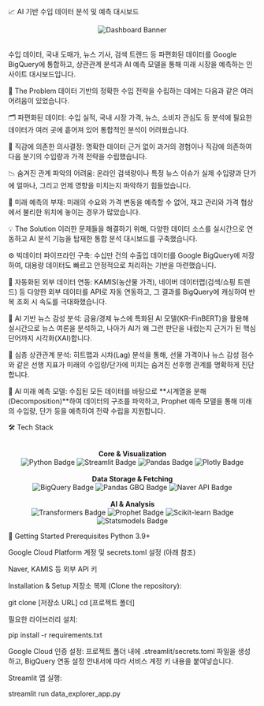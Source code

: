📈 AI 기반 수입 데이터 분석 및 예측 대시보드
<div align="center">
<img src="https://www.google.com/search?q=https://placehold.co/800x250/0078D4/FFFFFF%3Ftext%3DAI%2BTrade%2BData%2BDashboard" alt="Dashboard Banner">
</div>

<br>

수입 데이터, 국내 도매가, 뉴스 기사, 검색 트렌드 등 파편화된 데이터를 Google BigQuery에 통합하고, 상관관계 분석과 AI 예측 모델을 통해 미래 시장을 예측하는 인사이트 대시보드입니다.

🎯 The Problem
데이터 기반의 정확한 수입 전략을 수립하는 데에는 다음과 같은 여러 어려움이 있었습니다.

🗂️ 파편화된 데이터: 수입 실적, 국내 시장 가격, 뉴스, 소비자 관심도 등 분석에 필요한 데이터가 여러 곳에 흩어져 있어 통합적인 분석이 어려웠습니다.

🤔 직감에 의존한 의사결정: 명확한 데이터 근거 없이 과거의 경험이나 직감에 의존하여 다음 분기의 수입량과 가격 전략을 수립했습니다.

📉 숨겨진 관계 파악의 어려움: 온라인 검색량이나 특정 뉴스 이슈가 실제 수입량과 단가에 얼마나, 그리고 언제 영향을 미치는지 파악하기 힘들었습니다.

🔮 미래 예측의 부재: 미래의 수요와 가격 변동을 예측할 수 없어, 재고 관리와 가격 협상에서 불리한 위치에 놓이는 경우가 많았습니다.

💡 The Solution
이러한 문제들을 해결하기 위해, 다양한 데이터 소스를 실시간으로 연동하고 AI 분석 기능을 탑재한 통합 분석 대시보드를 구축했습니다.

⚙️ 빅데이터 파이프라인 구축: 수십만 건의 수출입 데이터를 Google BigQuery에 저장하여, 대용량 데이터도 빠르고 안정적으로 처리하는 기반을 마련했습니다.

🤖 자동화된 외부 데이터 연동: KAMIS(농산물 가격), 네이버 데이터랩(검색/쇼핑 트렌드) 등 다양한 외부 데이터를 API로 자동 연동하고, 그 결과를 BigQuery에 캐싱하여 반복 조회 시 속도를 극대화했습니다.

🧠 AI 기반 뉴스 감성 분석: 금융/경제 뉴스에 특화된 AI 모델(KR-FinBERT)을 활용해 실시간으로 뉴스 여론을 분석하고, 나아가 AI가 왜 그런 판단을 내렸는지 근거가 된 핵심 단어까지 시각화(XAI)합니다.

🔗 심층 상관관계 분석: 히트맵과 시차(Lag) 분석을 통해, 선물 가격이나 뉴스 감성 점수와 같은 선행 지표가 미래의 수입량/단가에 미치는 숨겨진 선후행 관계를 명확하게 진단합니다.

🔭 AI 미래 예측 모델: 수집된 모든 데이터를 바탕으로 **시계열을 분해(Decomposition)**하여 데이터의 구조를 파악하고, Prophet 예측 모델을 통해 미래의 수입량, 단가 등을 예측하여 전략 수립을 지원합니다.

🛠️ Tech Stack
<div align="center">
<br>
<strong>Core & Visualization</strong><br>
<img src="https://www.google.com/search?q=https://img.shields.io/badge/Python-3776AB%3Fstyle%3Dfor-the-badge%26logo%3Dpython%26logoColor%3Dwhite" alt="Python Badge"/>
<img src="https://www.google.com/search?q=https://img.shields.io/badge/Streamlit-FF4B4B%3Fstyle%3Dfor-the-badge%26logo%3Dstreamlit%26logoColor%3Dwhite" alt="Streamlit Badge"/>
<img src="https://www.google.com/search?q=https://img.shields.io/badge/Pandas-150458%3Fstyle%3Dfor-the-badge%26logo%3Dpandas%26logoColor%3Dwhite" alt="Pandas Badge"/>
<img src="https://www.google.com/search?q=https://img.shields.io/badge/Plotly-3F4F75%3Fstyle%3Dfor-the-badge%26logo%3Dplotly%26logoColor%3Dwhite" alt="Plotly Badge"/>
<br><br>
<strong>Data Storage & Fetching</strong><br>
<img src="https://www.google.com/search?q=https://img.shields.io/badge/Google%2520BigQuery-4285F4%3Fstyle%3Dfor-the-badge%26logo%3Dgoogle-bigquery%26logoColor%3Dwhite" alt="BigQuery Badge"/>
<img src="https://www.google.com/search?q=https://img.shields.io/badge/pandas_gbq-D72D49%3Fstyle%3Dfor-the-badge%26logo%3Dgoogle-cloud%26logoColor%3Dwhite" alt="Pandas GBQ Badge"/>
<img src="https://www.google.com/search?q=https://img.shields.io/badge/Naver%2520API-03C75A%3Fstyle%3Dfor-the-badge%26logo%3Dnaver%26logoColor%3Dwhite" alt="Naver API Badge"/>
<br><br>
<strong>AI & Analysis</strong><br>
<img src="https://www.google.com/search?q=https://img.shields.io/badge/Transformers-FFD21E%3Fstyle%3Dfor-the-badge%26logo%3Dhugging-face%26logoColor%3Dblack" alt="Transformers Badge"/>
<img src="https://www.google.com/search?q=https://img.shields.io/badge/Prophet-0078D4%3Fstyle%3Dfor-the-badge%26logo%3Dmeta%26logoColor%3Dwhite" alt="Prophet Badge"/>
<img src="https://www.google.com/search?q=https://img.shields.io/badge/Scikit--learn-F7931E%3Fstyle%3Dfor-the-badge%26logo%3Dscikit-learn%26logoColor%3Dwhite" alt="Scikit-learn Badge"/>
<img src="https://www.google.com/search?q=https://img.shields.io/badge/Statsmodels-1A568C%3Fstyle%3Dfor-the-badge%26logo%3Dpython%26logoColor%3Dwhite" alt="Statsmodels Badge"/>
<br>
</div>

🚀 Getting Started
Prerequisites
Python 3.9+

Google Cloud Platform 계정 및 secrets.toml 설정 (아래 참조)

Naver, KAMIS 등 외부 API 키

Installation & Setup
저장소 복제 (Clone the repository):

git clone [저장소 URL]
cd [프로젝트 폴더]

필요한 라이브러리 설치:

pip install -r requirements.txt

Google Cloud 인증 설정:
프로젝트 폴더 내에 .streamlit/secrets.toml 파일을 생성하고, BigQuery 연동 설정 안내서에 따라 서비스 계정 키 내용을 붙여넣습니다.

Streamlit 앱 실행:

streamlit run data_explorer_app.py
